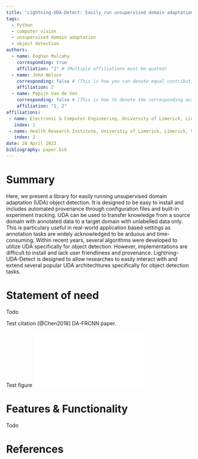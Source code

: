 ```yaml
---
title: 'Lightning-UDA-Detect: Easily run unsupervised domain adaptation object detection'
tags:
  - Python
  - computer vision
  - unsupervised domain adaptation
  - object detection
authors:
  - name: Eoghan Mulcahy
    corresponding: true
    affiliation: "1" # (Multiple affiliations must be quoted)
  - name: John Nelson
    corresponding: false # (This is how you can denote equal contributions between multiple authors)
    affiliation: 2
  - name: Pepijn Van de Ven
    corresponding: false # (This is how to denote the corresponding author)
    affiliation: "1, 2"
affiliations:
 - name: Electronic & Computer Engineering, University of Limerick, Limerick, V94T9PX, Ireland
   index: 1
 - name: Health Research Institute, Universtiy of Limerick, Limerick, V94T9PX, Ireland
   index: 2
date: 28 April 2023
bibliography: paper.bib
---
```


# Summary

Here, we present a library for easily running unsupervised domain adaptation (UDA) object detection. It is designed to be easy to install and includes automated provenance through configuration files and built-in experiment tracking. UDA can be used to transfer knowledge from a source domain with annotated data to a target domain with unlabelled data only. This is particulary useful in real-world application based settings as annotation tasks are widely acknowledged to be arduous and time-consuming. Within recent years, several algorithms were developed to utilize UDA specifically for object detection. However, implementations are difficult to install and lack user friendliness and provenance. Lightning-UDA-Detect is designed to allow researches to easily interact with and extend several popular UDA architechtures specifically for object detection tasks.

# Statement of need

Todo

Test citation [@Chen2018] DA-FRCNN paper.

Test figure ![Caption for example figure.\label{fig:example}](lit-uda-map50.pdf)

# Features & Functionality

Todo

# References